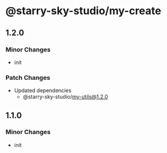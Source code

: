 # @starry-sky-studio/my-create

## 1.2.0

### Minor Changes

- init

### Patch Changes

- Updated dependencies
  - @starry-sky-studio/my-utils@1.2.0

## 1.1.0

### Minor Changes

- init
